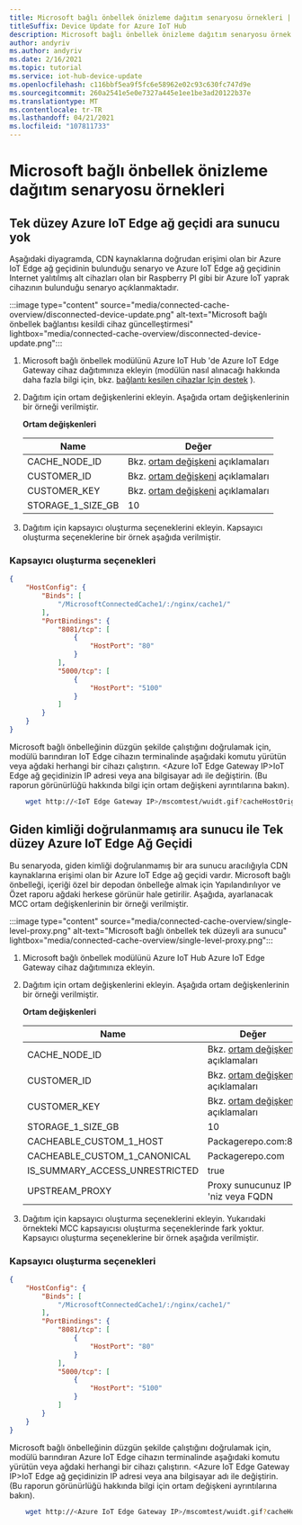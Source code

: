 ```yaml
---
title: Microsoft bağlı önbellek önizleme dağıtım senaryosu örnekleri | Microsoft Docs
titleSuffix: Device Update for Azure IoT Hub
description: Microsoft bağlı önbellek önizleme dağıtım senaryosu örnek öğreticileri
author: andyriv
ms.author: andyriv
ms.date: 2/16/2021
ms.topic: tutorial
ms.service: iot-hub-device-update
ms.openlocfilehash: c116bbf5ea9f5fc6e58962e02c93c630fc747d9e
ms.sourcegitcommit: 260a2541e5e0e7327a445e1ee1be3ad20122b37e
ms.translationtype: MT
ms.contentlocale: tr-TR
ms.lasthandoff: 04/21/2021
ms.locfileid: "107811733"
---
```

# <a name="microsoft-connected-cache-preview-deployment-scenario-samples"></a>Microsoft bağlı önbellek önizleme dağıtım senaryosu örnekleri

## <a name="single-level-azure-iot-edge-gateway-no-proxy"></a>Tek düzey Azure IoT Edge ağ geçidi ara sunucu yok

Aşağıdaki diyagramda, CDN kaynaklarına doğrudan erişimi olan bir Azure IoT Edge ağ geçidinin bulunduğu senaryo ve Azure IoT Edge ağ geçidinin Internet yalıtılmış alt cihazları olan bir Raspberry PI gibi bir Azure IoT yaprak cihazının bulunduğu senaryo açıklanmaktadır. 

  :::image type="content" source="media/connected-cache-overview/disconnected-device-update.png" alt-text="Microsoft bağlı önbellek bağlantısı kesildi cihaz güncelleştirmesi" lightbox="media/connected-cache-overview/disconnected-device-update.png":::

1. Microsoft bağlı önbellek modülünü Azure IoT Hub 'de Azure IoT Edge Gateway cihaz dağıtımınıza ekleyin (modülün nasıl alınacağı hakkında daha fazla bilgi için, bkz. [bağlantı kesilen cihazlar Için destek](connected-cache-disconnected-device-update.md) ).
2. Dağıtım için ortam değişkenlerini ekleyin. Aşağıda ortam değişkenlerinin bir örneği verilmiştir.

    **Ortam değişkenleri**
    
    | Name                          | Değer                                                                 |
    | ----------------------------- | ----------------------------------------------------------------------| 
    | CACHE_NODE_ID                 | Bkz. [ortam değişkeni](connected-cache-configure.md) açıklamaları |
    | CUSTOMER_ID                   | Bkz. [ortam değişkeni](connected-cache-configure.md) açıklamaları |
    | CUSTOMER_KEY                  | Bkz. [ortam değişkeni](connected-cache-configure.md) açıklamaları |
    | STORAGE_1_SIZE_GB             | 10                                                                    |

3. Dağıtım için kapsayıcı oluşturma seçeneklerini ekleyin. Kapsayıcı oluşturma seçeneklerine bir örnek aşağıda verilmiştir.

### <a name="container-create-options"></a>Kapsayıcı oluşturma seçenekleri

```json
{
    "HostConfig": {
        "Binds": [
            "/MicrosoftConnectedCache1/:/nginx/cache1/"
        ],
        "PortBindings": {
            "8081/tcp": [
                {
                    "HostPort": "80"
                }
            ],
            "5000/tcp": [
                {
                    "HostPort": "5100"
                }
            ]
        }
    }
}
```

Microsoft bağlı önbelleğinin düzgün şekilde çalıştığını doğrulamak için, modülü barındıran IoT Edge cihazın terminalinde aşağıdaki komutu yürütün veya ağdaki herhangi bir cihazı çalıştırın. \<Azure IoT Edge Gateway IP\>IoT Edge ağ geçidinizin IP adresi veya ana bilgisayar adı ile değiştirin. (Bu raporun görünürlüğü hakkında bilgi için ortam değişkeni ayrıntılarına bakın).

```bash
    wget http://<IoT Edge Gateway IP>/mscomtest/wuidt.gif?cacheHostOrigin=au.download.windowsupdate.com
```

## <a name="single-level-azure-iot-edge-gateway-with-outbound-unauthenticated-proxy"></a>Giden kimliği doğrulanmamış ara sunucu ile Tek düzey Azure IoT Edge Ağ Geçidi

Bu senaryoda, giden kimliği doğrulanmamış bir ara sunucu aracılığıyla CDN kaynaklarına erişimi olan bir Azure IoT Edge ağ geçidi vardır. Microsoft bağlı önbelleği, içeriği özel bir depodan önbelleğe almak için Yapılandırılıyor ve Özet raporu ağdaki herkese görünür hale getirilir. Aşağıda, ayarlanacak MCC ortam değişkenlerinin bir örneği verilmiştir.

  :::image type="content" source="media/connected-cache-overview/single-level-proxy.png" alt-text="Microsoft bağlı önbellek tek düzeyli ara sunucu" lightbox="media/connected-cache-overview/single-level-proxy.png":::

1. Microsoft bağlı önbellek modülünü Azure IoT Hub Azure IoT Edge Gateway cihaz dağıtımınıza ekleyin.
2. Dağıtım için ortam değişkenlerini ekleyin. Aşağıda ortam değişkenlerinin bir örneği verilmiştir.

    **Ortam değişkenleri**

    | Name                          | Değer                                                                 |
    | ----------------------------- | ----------------------------------------------------------------------| 
    | CACHE_NODE_ID                 | Bkz. [ortam değişkeni](connected-cache-configure.md) açıklamaları |
    | CUSTOMER_ID                   | Bkz. [ortam değişkeni](connected-cache-configure.md) açıklamaları |
    | CUSTOMER_KEY                  | Bkz. [ortam değişkeni](connected-cache-configure.md) açıklamaları |
    | STORAGE_1_SIZE_GB             | 10                                                                    |
    | CACHEABLE_CUSTOM_1_HOST       | Packagerepo.com:80                                                    |
    | CACHEABLE_CUSTOM_1_CANONICAL  | Packagerepo.com                                                       |
    | IS_SUMMARY_ACCESS_UNRESTRICTED| true                                                                  |
    | UPSTREAM_PROXY                | Proxy sunucunuz IP 'niz veya FQDN                                          |

3. Dağıtım için kapsayıcı oluşturma seçeneklerini ekleyin. Yukarıdaki örnekteki MCC kapsayıcısı oluşturma seçeneklerinde fark yoktur. Kapsayıcı oluşturma seçeneklerine bir örnek aşağıda verilmiştir.

### <a name="container-create-options"></a>Kapsayıcı oluşturma seçenekleri

```json
{
    "HostConfig": {
        "Binds": [
            "/MicrosoftConnectedCache1/:/nginx/cache1/"
        ],
        "PortBindings": {
            "8081/tcp": [
                {
                    "HostPort": "80"
                }
            ],
            "5000/tcp": [
                {
                    "HostPort": "5100"
                }
            ]
        }
    }
}
```

Microsoft bağlı önbelleğinin düzgün şekilde çalıştığını doğrulamak için, modülü barındıran Azure IoT Edge cihazın terminalinde aşağıdaki komutu yürütün veya ağdaki herhangi bir cihazı çalıştırın. \<Azure IoT Edge Gateway IP\>IoT Edge ağ geçidinizin IP adresi veya ana bilgisayar adı ile değiştirin. (Bu raporun görünürlüğü hakkında bilgi için ortam değişkeni ayrıntılarına bakın).

```bash
    wget http://<Azure IoT Edge Gateway IP>/mscomtest/wuidt.gif?cacheHostOrigin=au.download.windowsupdate.com 
```
